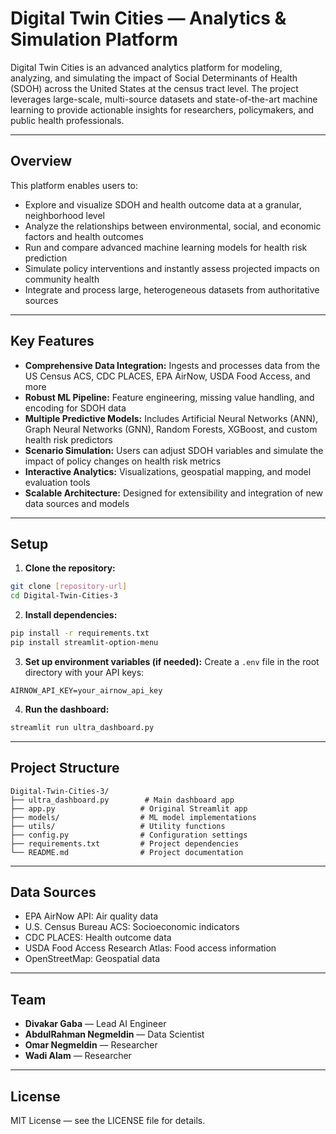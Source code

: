 # Digital Twin Cities — Analytics & Simulation Platform

Digital Twin Cities is an advanced analytics platform for modeling, analyzing, and simulating the impact of Social Determinants of Health (SDOH) across the United States at the census tract level. The project leverages large-scale, multi-source datasets and state-of-the-art machine learning to provide actionable insights for researchers, policymakers, and public health professionals.

---

## Overview

This platform enables users to:
- Explore and visualize SDOH and health outcome data at a granular, neighborhood level
- Analyze the relationships between environmental, social, and economic factors and health outcomes
- Run and compare advanced machine learning models for health risk prediction
- Simulate policy interventions and instantly assess projected impacts on community health
- Integrate and process large, heterogeneous datasets from authoritative sources

---

## Key Features

- **Comprehensive Data Integration:** Ingests and processes data from the US Census ACS, CDC PLACES, EPA AirNow, USDA Food Access, and more
- **Robust ML Pipeline:** Feature engineering, missing value handling, and encoding for SDOH data
- **Multiple Predictive Models:** Includes Artificial Neural Networks (ANN), Graph Neural Networks (GNN), Random Forests, XGBoost, and custom health risk predictors
- **Scenario Simulation:** Users can adjust SDOH variables and simulate the impact of policy changes on health risk metrics
- **Interactive Analytics:** Visualizations, geospatial mapping, and model evaluation tools
- **Scalable Architecture:** Designed for extensibility and integration of new data sources and models

---

## Setup

1. **Clone the repository:**
```bash
git clone [repository-url]
cd Digital-Twin-Cities-3
```

2. **Install dependencies:**
```bash
pip install -r requirements.txt
pip install streamlit-option-menu
```

3. **Set up environment variables (if needed):**
Create a `.env` file in the root directory with your API keys:
```
AIRNOW_API_KEY=your_airnow_api_key
```

4. **Run the dashboard:**
```bash
streamlit run ultra_dashboard.py
```

---

## Project Structure

```
Digital-Twin-Cities-3/
├── ultra_dashboard.py        # Main dashboard app
├── app.py                   # Original Streamlit app
├── models/                  # ML model implementations
├── utils/                   # Utility functions
├── config.py                # Configuration settings
├── requirements.txt         # Project dependencies
└── README.md                # Project documentation
```

---

## Data Sources
- EPA AirNow API: Air quality data
- U.S. Census Bureau ACS: Socioeconomic indicators
- CDC PLACES: Health outcome data
- USDA Food Access Research Atlas: Food access information
- OpenStreetMap: Geospatial data

---

## Team
- **Divakar Gaba** — Lead AI Engineer
- **AbdulRahman Negmeldin** — Data Scientist
- **Omar Negmeldin** — Researcher
- **Wadi Alam** — Researcher

---

## License
MIT License — see the LICENSE file for details.